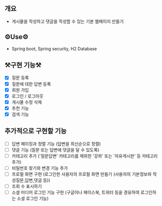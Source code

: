 ## 개요
- 게시물을 작성하고 댓글을 작성할 수 있는 기본 웹페이지 만들기

## ⚙️Use⚙️
- Spring boot, Spring security, H2 Database

## ⚒️구현 기능⚒️
- [x] 질문 등록
- [x] 질문에 대한 답변 등록
- [x] 회원 가입
- [x] 로그인 / 로그아웃
- [x] 게시물 수정 삭제
- [x] 추천 기능
- [x] 검색 기능

## 추가적으로 구현할 기능
- [ ] 답변 페이징과 정렬 기능 (답변을 최신순으로 정렬)
- [ ] 댓글 기능 (질문 또는 답변에 댓글을 달 수 있도록)
- [ ] 카테고리 추가 ('질문답변' 카테고리를 제외한 '강좌' 또는 '자유게시판' 등 카테고리 추가)
- [ ] 비밀번호 찾기와 변경 기능 추가
- [ ] 프로필 화면 구현 (로그인한 사용자의 프로필 화면 만들기 (사용자의 기본정보와 작성질문,답변,댓글 등))
- [ ] 조회 수 표시하기
- [ ] 소셜 미디어 로그인 기능 구현 (구글이나 페이스북, 트위터 등을 경유하여 로그인하는 소셜 로그인 기능)
